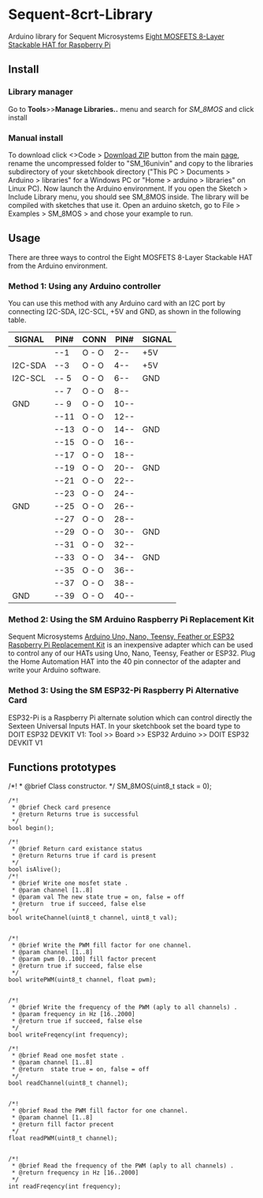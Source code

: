 # Sequent-8crt-Library
Arduino library for Sequent Microsystems [Eight MOSFETS 8-Layer Stackable HAT for Raspberry Pi](https://sequentmicrosystems.com/products/eight-mosfets-8-layer-stackable-card-for-raspberry-pi)


## Install
### Library manager
Go to **Tools**>>**Manage Libraries..** menu and search for *SM_8MOS* and click install 
### Manual install
To download click <>Code > [Download ZIP](https://github.com/SequentMicrosystems/Sequent-8mosfet-Library/archive/refs/heads/main.zip) button from the main [page](https://github.com/SequentMicrosystems/Sequent-8mosfet-Library), rename the uncompressed folder to "SM_16univin" 
and copy to the libraries subdirectory of your sketchbook directory ("This PC > Documents > Arduino > libraries" for a Windows PC
 or "Home > arduino > libraries" on Linux PC). Now launch the Arduino environment. If you open the Sketch > Include Library menu, you should see SM_8MOS inside. 
 The library will be compiled with sketches that use it. Open an arduino sketch, go to File > Examples > SM_8MOS > and chose your example to run.

## Usage
There are three ways to control the Eight MOSFETS 8-Layer Stackable HAT from the Arduino environment.

### Method 1: Using any Arduino controller
You can use this method with any Arduino card with an I2C port by connecting I2C-SDA, I2C-SCL, +5V and GND, as shown in the following table.
      
| SIGNAL | PIN# |CONN| PIN# | SIGNAL|
|---|---|---|---|---|
| | --1 | O - O | 2-- |  +5V | 
| I2C-SDA | --3| O - O | 4-- |  +5V |
| I2C-SCL |-- 5|O - O| 6--|  GND |
|  |-- 7|O - O| 8--||
| GND |-- 9|O - O|10--||
| |--11|O - O|12--||
| |--13|O - O|14--| GND|
| |--15|O - O|16--||
||--17|O - O|18--||
||--19|O - O|20--|  GND|
||--21|O - O|22--||
||--23|O - O|24--||
|GND |--25|O - O|26--||
||--27|O - O|28--||
||--29|O - O|30--|  GND|
||--31|O - O|32--||
||--33|O - O|34--|  GND|
||--35|O - O|36--||
||--37|O - O|38--||
|GND |--39|O - O|40--||
 
### Method 2: Using the SM Arduino Raspberry Pi Replacement Kit
Sequent Microsystems [Arduino Uno, Nano, Teensy, Feather or ESP32 Raspberry Pi Replacement Kit](https://sequentmicrosystems.com/products/raspberry-pi-replacement-card) is an inexpensive adapter which can be used to control any of our HATs using Uno, Nano, Teensy, Feather or ESP32. Plug the Home Automation HAT into the 40 pin connector of the adapter and write your Arduino software.

### Method 3: Using the SM ESP32-Pi Raspberry Pi Alternative Card
ESP32-Pi is a Raspberry Pi alternate solution which can control directly the Sexteen Universal Inputs HAT.
In your sketchbook set the board type to DOIT ESP32 DEVKIT V1: Tool >> Board >> ESP32 Arduino >> DOIT ESP32 DEVKIT V1

## Functions prototypes
/*!
	 * @brief Class constructor.
	 */
	SM_8MOS(uint8_t stack = 0);

	/*!
	 * @brief Check card presence
	 * @return Returns true is successful
	 */
	bool begin();

	/*!
	 * @brief Return card existance status
	 * @return Returns true if card is present
	 */
	bool isAlive();
	/*!
	 * @brief Write one mosfet state .
	 * @param channel [1..8]
	 * @param val The new state true = on, false = off
	 * @return  true if succeed, false else
	 */
	bool writeChannel(uint8_t channel, uint8_t val);


    /*!
	 * @brief Write the PWM fill factor for one channel.
	 * @param channel [1..8]
	 * @param pwm [0..100] fill factor precent
	 * @return true if succeed, false else
	 */
	bool writePWM(uint8_t channel, float pwm);
	
	
	/*!
	 * @brief Write the frequency of the PWM (aply to all channels) .
	 * @param frequency in Hz [16..2000]
	 * @return true if succeed, false else
	 */
	bool writeFreqency(int frequency);
	
	/*!
	 * @brief Read one mosfet state .
	 * @param channel [1..8]
	 * @return  state true = on, false = off
	 */
	bool readChannel(uint8_t channel);


    /*!
	 * @brief Read the PWM fill factor for one channel.
	 * @param channel [1..8]
	 * @return fill factor precent
	 */
	float readPWM(uint8_t channel);
	
	
	/*!
	 * @brief Read the frequency of the PWM (aply to all channels) .
	 * @return frequency in Hz [16..2000]
	 */
	int readFreqency(int frequency);
	 